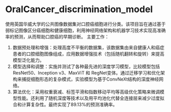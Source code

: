 # OralCancer_discrimination_model
使用英国华威大学的公共图像数据集对口腔癌细胞进行分类。该项目旨在通过基于弱标记图像区分癌细胞和健康细胞，利用神经网络架构和机器学习技术实现高准确率的预测，从而帮助口腔癌的早期诊断。
主要工作：
1. 数据预处理和增强：处理高度不平衡的数据集，该数据集由来自健康人和癌症患者的口腔细胞图像组成，应用数据增强技术（包括随机翻转和旋转）来提高模型泛化能力。
2. 模型选择和调整：实施并测试了各种最先进的深度学习模型，比较模型包括 ResNet50、Inception v3、MaxViT 和 RegNet变体。通过迁移学习和优化架构来捕捉细胞形态的复杂模式，实验模型为基于ConvNeXt结构的深度神经网络。
3. 算法优化：采用权重衰减、标签平滑和指数移动平均等高级优化策略来微调模型性能。还利用了随机深度等技术以及用平均池化代替全连接层来减少过度拟合和计算复杂性。最终实现了89.13%的预测准确率。
